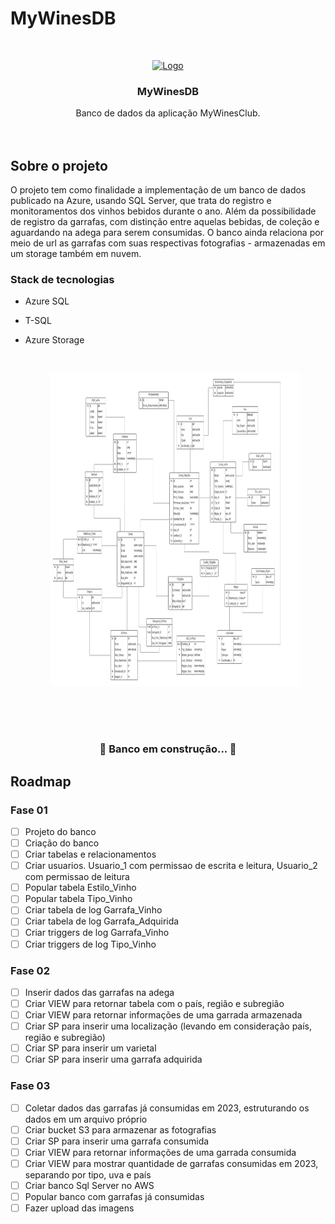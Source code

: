 # MyWinesDB


<!-- PROJECT LOGO -->
<br />
<p align="center">
  <a href="https://github.com/tiagoASF/BudgetAppAPI">
    <img
src="https://user-images.githubusercontent.com/37958485/229240973-bffc65ff-86c0-4e20-8da8-dfa2a06ac587.png" alt="Logo" width="440" height="250">
  </a>

  <h3 align="center">MyWinesDB</h3>

  <p align="center">
    Banco de dados da aplicação MyWinesClub.
    <br />
	<br />
	<br />
	

	
<!-- ABOUT THE PROJECT -->
## Sobre o projeto

<!--[![Product Name Screen Shot][product-screenshot]](https://example.com)-->

O projeto tem como finalidade a implementação de um banco de dados publicado na Azure, usando SQL Server, que trata do registro e monitoramentos dos vinhos bebidos durante o ano. Além da possibilidade de registro da garrafas, com distinção entre aquelas bebidas, de coleção e aguardando na adega para serem consumidas. O banco ainda relaciona por meio de url as garrafas com suas respectivas fotografias - armazenadas em um storage também em nuvem.


### Stack de tecnologias

* Azure SQL
* T-SQL
* Azure Storage

	<br />
	
	<figure style="align-items:center;">
		<img src="https://github.com/tiagoASF/mywinesDB/blob/main/docs/mywinesDB_erd.png" alt="Logo" width="700" height="500">
	</figure>

<br />
<br />
<br />
	
	
<h3 align="center"> 
	🚧  Banco em construção...  🚧
</h3>

<!-- ROADMAP -->
## Roadmap
### Fase 01
- [ ] Projeto do banco
- [ ] Criação do banco
- [ ] Criar tabelas e relacionamentos
- [ ] Criar usuarios. Usuario_1 com permissao de escrita e leitura, Usuario_2 com permissao de leitura  
- [ ] Popular tabela Estilo_Vinho
- [ ] Popular tabela Tipo_Vinho
- [ ] Criar tabela de log Garrafa_Vinho 
- [ ] Criar tabela de log Garrafa_Adquirida
- [ ] Criar triggers de log Garrafa_Vinho 
- [ ] Criar triggers de log Tipo_Vinho 

### Fase 02
- [ ] Inserir dados das garrafas na adega
- [ ] Criar VIEW para retornar tabela com o país, região e subregião
- [ ] Criar VIEW para retornar informações de uma garrada armazenada
- [ ] Criar SP para inserir uma localização (levando em consideração país, região e subregião)
- [ ] Criar SP para inserir um varietal
- [ ] Criar SP para inserir uma garrafa adquirida

### Fase 03
- [ ] Coletar dados das garrafas já consumidas em 2023, estruturando os dados em um arquivo próprio
- [ ] Criar bucket S3 para armazenar as fotografias
- [ ] Criar SP para inserir uma garrafa consumida
- [ ] Criar VIEW para retornar informações de uma garrada consumida
- [ ] Criar VIEW para mostrar quantidade de garrafas consumidas em 2023, separando por tipo, uva e país
- [ ] Criar banco Sql Server no AWS
- [ ] Popular banco com garrafas já consumidas
- [ ] Fazer upload das imagens
